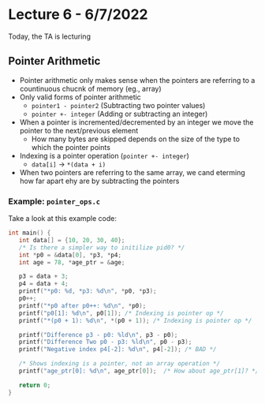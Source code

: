 # Lecture 6 - 6/7/2022

Today, the TA is lecturing

## Pointer Arithmetic 

* Pointer arithmetic only makes sense when the pointers are referring to a countinuous chucnk of memory (eg., array)
* Only valid forms of pointer arithmetic
    * `pointer1 - pointer2` (Subtracting two pointer values)
    * `pointer +- integer` (Adding or subtracting an integer)
* When a pointer is incremented/decremented by an integer we move the pointer to the next/previous element
    * How many bytes are skipped depends on the size of the type to which the pointer points
* Indexing is a pointer operation (`pointer +- integer`)
    * `data[i]` -> `*(data + i)`
* When two pointers are referring to the same array, we cand eterming how far apart ehy are by subtracting the pointers

### Example: `pointer_ops.c`

Take a look at this example code:

``` c
int main() {
   int data[] = {10, 20, 30, 40};
   /* Is there a simpler way to initilize pid0? */
   int *p0 = &data[0], *p3, *p4;
   int age = 78, *age_ptr = &age;

   p3 = data + 3;
   p4 = data + 4;
   printf("*p0: %d, *p3: %d\n", *p0, *p3);
   p0++;
   printf("*p0 after p0++: %d\n", *p0);
   printf("p0[1]: %d\n", p0[1]); /* Indexing is pointer op */
   printf("*(p0 + 1): %d\n", *(p0 + 1)); /* Indexing is pointer op */

   printf("Difference p3 - p0: %ld\n", p3 - p0);
   printf("Difference Two p0 - p3: %ld\n", p0 - p3);
   printf("Negative index p4[-2]: %d\n", p4[-2]); /* BAD */

   /* Shows indexing is a pointer, not an array operation */
   printf("age_ptr[0]: %d\n", age_ptr[0]);  /* How about age_ptr[1]? */

   return 0;
}
```